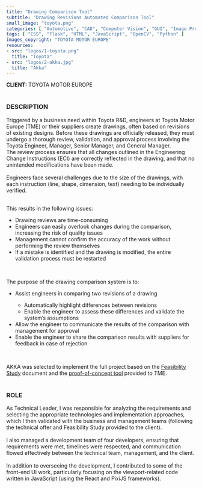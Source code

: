 ```yaml
---
title: "Drawing Comparison Tool"
subtitle: "Drawing Revisions Automated Comparison Tool"
small_image: "toyota.png"
categories: [ "Automotive", "CAD", "Computer Vision", "GUI", "Image Processing", "Management", "Mentoring", "R&D", "Web" ]
tags: [ "CSS", "Flask", "HTML", "JavaScript", "OpenCV", "Python" ]
images_copyright: "TOYOTA MOTOR EUROPE"
resources:
- src: "logos/1-toyota.png"
  title: "Toyota"
- src: "logos/2-akka.jpg"
  title: "Akka"
---
```


<b>CLIENT:</b> TOYOTA MOTOR EUROPE<br>
<br>

<h3>DESCRIPTION</h3>
Triggered by a business need within Toyota R&D, engineers at Toyota Motor Europe (TME) or their suppliers create drawings, often based on revisions of existing designs. Before these drawings are officially released, they must undergo a thorough review, validation, and approval process involving the Toyota Engineer, Manager, Senior Manager, and General Manager.<br>
The review process ensures that all changes outlined in the Engineering Change Instructions (ECI) are correctly reflected in the drawing, and that no unintended modifications have been made.<br>
<br>
Engineers face several challenges due to the size of the drawings, with each instruction (line, shape, dimension, text) needing to be individually verified.<br>
<br>

This results in the following issues:<br>
<ul>
<li>Drawing reviews are time-consuming</li>
<li>Engineers can easily overlook changes during the comparison, increasing the risk of quality issues</li>
<li>Management cannot confirm the accuracy of the work without performing the review themselves</li>
<li>If a mistake is identified and the drawing is modified, the entire validation process must be restarted</li>
</ul>
<br>

The purpose of the drawing comparison system is to:<br>
<ul>
<li>Assist engineers in comparing two revisions of a drawing</li>
    <ul>
    <li>Automatically highlight differences between revisions</li>
    <li>Enable the engineer to assess these differences and validate the system’s assumptions</li>
    </ul>
<li>Allow the engineer to communicate the results of the comparison with management for approval</li>
<li>Enable the engineer to share the comparison results with suppliers for feedback in case of rejection</li>
</ul>
<br>

AKKA was selected to implement the full project based on the <a href="pro/akka/dct-feasibility">Feasibility Study</a> document and the <a href="pro/akka/dct-poc">proof-of-concept tool</a> provided to TME.<br>
<br>

<h3>ROLE</h3>
As Technical Leader, I was responsible for analyzing the requirements and selecting the appropriate technologies and implementation approaches, which I then validated with the business and management teams (following the technical offer and Feasibility Study provided to the client).<br>
<br>
I also managed a development team of four developers, ensuring that requirements were met, timelines were respected, and communication flowed effectively between the technical team, management, and the client.<br>
<br>
In addition to overseeing the development, I contributed to some of the front-end UI work, particularly focusing on the viewport-related code written in JavaScript (using the React and PixiJS frameworks).<br>
